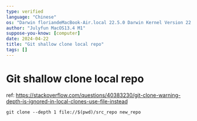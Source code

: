 ```yaml
---
type: verified
language: "Chinese"
os: "Darwin floriandeMacBook-Air.local 22.5.0 Darwin Kernel Version 22.5.0: Mon Apr 24 20:53:44 PDT 2023; root:xnu-8796.121.2~5/RELEASE_ARM64_T8103 arm64"
author: "Julyfun MacOS13.4 M1"
suppose-you-know: [computer]
date: 2024-04-22
title: "Git shallow clone local repo"
tags: []
---
```


# Git shallow clone local repo

ref: https://stackoverflow.com/questions/40383230/git-clone-warning-depth-is-ignored-in-local-clones-use-file-instead

```
git clone --depth 1 file://$(pwd)/src_repo new_repo
```

